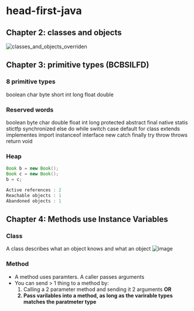 # head-first-java

## Chapter 2: classes and objects 


![classes_and_objects_overriden](https://user-images.githubusercontent.com/80622894/123913829-41203280-d9b1-11eb-8acb-9237c4f89c51.PNG)

## Chapter 3: primitive types (BCBSILFD)

### 8 primitive types
boolean char byte short
int long float double

### Reserved words
boolean byte char double float int long 
protected abstract final native statis stictfp synchronized
else do while switch case default for
class extends implementes import instanceof interface new
catch finally try throw throws return void

### Heap
```java
Book b = new Book();
Book c = new Book();
b = c;

Active references : 2
Reachable objects : 1
Abandoned objects : 1
```

## Chapter 4: Methods use Instance Variables

### Class
A class describes what an object knows and what an object 
![image](https://user-images.githubusercontent.com/80622894/124459239-89c85900-ddc0-11eb-8119-adcbd1369585.png)


### Method
- A method uses paramters. A caller passes arguments
- You can send > 1 thing to a method by:
  1. Calling a 2 parameter method and sending it 2 arguments <strong>OR<strong>
  2. Pass varilables into a method, as long as the varirable types matches the paratmeter type
